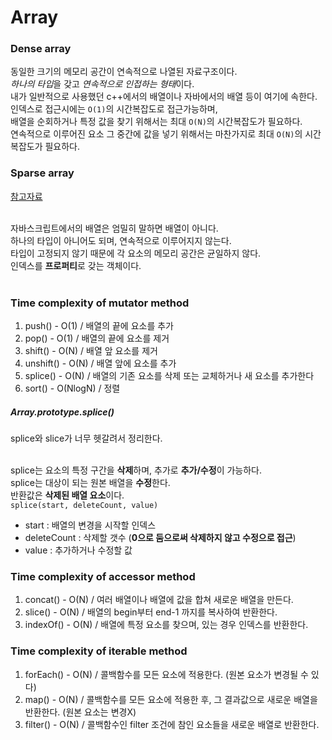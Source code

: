 # Array

### Dense array
동일한 크기의 메모리 공간이 연속적으로 나열된 자료구조이다.<br>
*하나의 타입*을 갖고 *연속적으로 인접하는 형태*이다.<br>
내가 일반적으로 사용했던 c++에서의 배열이나 자바에서의 배열 등이 여기에 속한다.<br>
인덱스로 접근시에는 `O(1)`의 시간복잡도로 접근가능하며,<br>
배열을 순회하거나 특정 값을 찾기 위해서는 최대 `O(N)`의 시간복잡도가 필요하다.<br>
연속적으로 이루어진 요소 그 중간에 값을 넣기 위해서는 마찬가지로 최대 `O(N)`의 시간복잡도가 필요하다.<br>


### Sparse array
[참고자료](https://dev.to/lukocastillo/time-complexity-big-0-for-javascript-array-methods-and-examples-mlg)<br><br>

자바스크립트에서의 배열은 엄밀히 말하면 배열이 아니다.<br>
하나의 타입이 아니어도 되며, 연속적으로 이루어지지 않는다.<br>
타입이 고정되지 않기 때문에 각 요소의 메모리 공간은 균일하지 않다.<br>
인덱스를 **프로퍼티**로 갖는 객체이다.<br><br>

### Time complexity of mutator method
1. push() - O(1) / 배열의 끝에 요소를 추가
2. pop() - O(1) / 배열의 끝에 요소를 제거
3. shift() - O(N) / 배열 앞 요소를 제거
4. unshift() - O(N) / 배열 앞에 요소를 추가
5. splice() - O(N) / 배열의 기존 요소를 삭제 또는 교체하거나 새 요소를 추가한다
6. sort() - O(NlogN) / 정렬

##### Array.prototype.splice()
splice와 slice가 너무 헷갈려서 정리한다.<br><br>

splice는 요소의 특정 구간을 **삭제**하며, 추가로 **추가/수정**이 가능하다.<br> 
splice는 대상이 되는 원본 배열을 **수정**한다.<br>
반환값은 **삭제된 배열 요소**이다.<br>
`splice(start, deleteCount, value)`<br>
- start : 배열의 변경을 시작할 인덱스
- deleteCount : 삭제할 갯수 (**0으로 둠으로써 삭제하지 않고 수정으로 접근**)
- value : 추가하거나 수정할 값

### Time complexity of accessor method
1. concat() - O(N) / 여러 배열이나 배열에 값을 합쳐 새로운 배열을 만든다.
2. slice() - O(N) / 배열의 begin부터 end-1 까지를 복사하여 반환한다.
3. indexOf() - O(N) / 배열에 특정 요소를 찾으며, 있는 경우 인덱스를 반환한다.

### Time complexity of iterable method
1. forEach() - O(N) / 콜백함수를 모든 요소에 적용한다. (원본 요소가 변경될 수 있다)
2. map() - O(N) / 콜백함수를 모든 요소에 적용한 후, 그 결과값으로 새로운 배열을 반환한다. (원본 요소는 변경X)
3. filter() - O(N) / 콜백함수인 filter 조건에 참인 요소들을 새로운 배열로 반환한다.